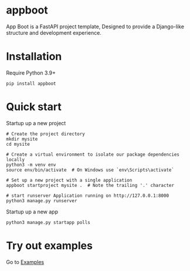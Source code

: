 # appboot
App Boot is a FastAPI project template, Designed to provide a Django-like structure and development experience.

# Installation
Require Python 3.9+
```shell
pip install appboot
```

# Quick start
Startup up a new project
```shell
# Create the project directory
mkdir mysite
cd mysite

# Create a virtual environment to isolate our package dependencies locally
python3 -m venv env
source env/bin/activate  # On Windows use `env\Scripts\activate`

# Set up a new project with a single application
appboot startproject mysite .  # Note the trailing '.' character

# start runserver Application running on http://127.0.0.1:8000
python3 manage.py runserver
```
Startup up a new app
```shell
python3 manage.py startapp polls
```
# Try out examples
Go to [Examples](./examples)
